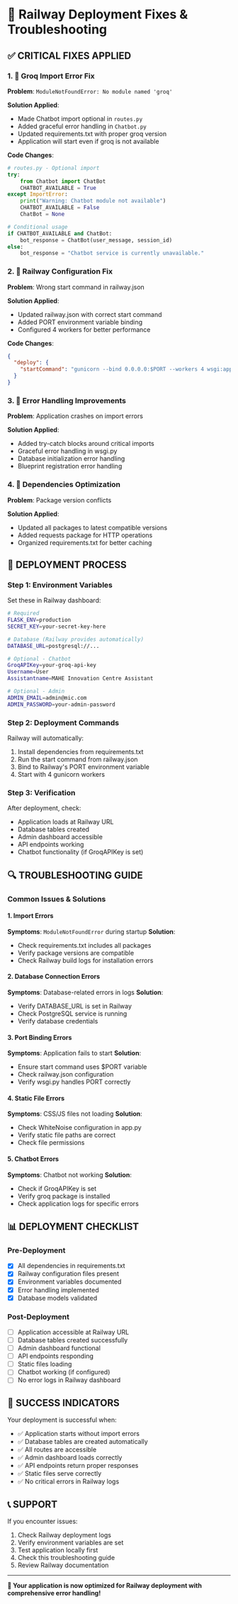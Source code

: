 # 🚀 Railway Deployment Fixes & Troubleshooting

## ✅ **CRITICAL FIXES APPLIED**

### **1. 🔧 Groq Import Error Fix**
**Problem**: `ModuleNotFoundError: No module named 'groq'`

**Solution Applied**:
- Made Chatbot import optional in `routes.py`
- Added graceful error handling in `Chatbot.py`
- Updated requirements.txt with proper groq version
- Application will start even if groq is not available

**Code Changes**:
```python
# routes.py - Optional import
try:
    from Chatbot import ChatBot
    CHATBOT_AVAILABLE = True
except ImportError:
    print("Warning: Chatbot module not available")
    CHATBOT_AVAILABLE = False
    ChatBot = None

# Conditional usage
if CHATBOT_AVAILABLE and ChatBot:
    bot_response = ChatBot(user_message, session_id)
else:
    bot_response = "Chatbot service is currently unavailable."
```

### **2. 🔧 Railway Configuration Fix**
**Problem**: Wrong start command in railway.json

**Solution Applied**:
- Updated railway.json with correct start command
- Added PORT environment variable binding
- Configured 4 workers for better performance

**Code Changes**:
```json
{
  "deploy": {
    "startCommand": "gunicorn --bind 0.0.0.0:$PORT --workers 4 wsgi:app"
  }
}
```

### **3. 🔧 Error Handling Improvements**
**Problem**: Application crashes on import errors

**Solution Applied**:
- Added try-catch blocks around critical imports
- Graceful error handling in wsgi.py
- Database initialization error handling
- Blueprint registration error handling

### **4. 🔧 Dependencies Optimization**
**Problem**: Package version conflicts

**Solution Applied**:
- Updated all packages to latest compatible versions
- Added requests package for HTTP operations
- Organized requirements.txt for better caching

## 🚀 **DEPLOYMENT PROCESS**

### **Step 1: Environment Variables**
Set these in Railway dashboard:
```bash
# Required
FLASK_ENV=production
SECRET_KEY=your-secret-key-here

# Database (Railway provides automatically)
DATABASE_URL=postgresql://...

# Optional - Chatbot
GroqAPIKey=your-groq-api-key
Username=User
Assistantname=MAHE Innovation Centre Assistant

# Optional - Admin
ADMIN_EMAIL=admin@mic.com
ADMIN_PASSWORD=your-admin-password
```

### **Step 2: Deployment Commands**
Railway will automatically:
1. Install dependencies from requirements.txt
2. Run the start command from railway.json
3. Bind to Railway's PORT environment variable
4. Start with 4 gunicorn workers

### **Step 3: Verification**
After deployment, check:
- Application loads at Railway URL
- Database tables created
- Admin dashboard accessible
- API endpoints working
- Chatbot functionality (if GroqAPIKey is set)

## 🔍 **TROUBLESHOOTING GUIDE**

### **Common Issues & Solutions**

#### **1. Import Errors**
**Symptoms**: `ModuleNotFoundError` during startup
**Solution**: 
- Check requirements.txt includes all packages
- Verify package versions are compatible
- Check Railway build logs for installation errors

#### **2. Database Connection Errors**
**Symptoms**: Database-related errors in logs
**Solution**:
- Verify DATABASE_URL is set in Railway
- Check PostgreSQL service is running
- Verify database credentials

#### **3. Port Binding Errors**
**Symptoms**: Application fails to start
**Solution**:
- Ensure start command uses $PORT variable
- Check railway.json configuration
- Verify wsgi.py handles PORT correctly

#### **4. Static File Errors**
**Symptoms**: CSS/JS files not loading
**Solution**:
- Check WhiteNoise configuration in app.py
- Verify static file paths are correct
- Check file permissions

#### **5. Chatbot Errors**
**Symptoms**: Chatbot not working
**Solution**:
- Check if GroqAPIKey is set
- Verify groq package is installed
- Check application logs for specific errors

## 📊 **DEPLOYMENT CHECKLIST**

### **Pre-Deployment**
- [x] All dependencies in requirements.txt
- [x] Railway configuration files present
- [x] Environment variables documented
- [x] Error handling implemented
- [x] Database models validated

### **Post-Deployment**
- [ ] Application accessible at Railway URL
- [ ] Database tables created successfully
- [ ] Admin dashboard functional
- [ ] API endpoints responding
- [ ] Static files loading
- [ ] Chatbot working (if configured)
- [ ] No error logs in Railway dashboard

## 🎯 **SUCCESS INDICATORS**

Your deployment is successful when:
- ✅ Application starts without import errors
- ✅ Database tables are created automatically
- ✅ All routes are accessible
- ✅ Admin dashboard loads correctly
- ✅ API endpoints return proper responses
- ✅ Static files serve correctly
- ✅ No critical errors in Railway logs

## 📞 **SUPPORT**

If you encounter issues:
1. Check Railway deployment logs
2. Verify environment variables are set
3. Test application locally first
4. Check this troubleshooting guide
5. Review Railway documentation

---

**🚀 Your application is now optimized for Railway deployment with comprehensive error handling!**
